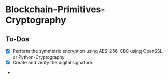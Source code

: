 # Blockchain-Primitives-Cryptography

## To-Dos
- [x] Perform the symmetric encryption using AES-256-CBC using OpenSSL or Python-Cryptography
- [x] Create and verify the digital signature.
- 
